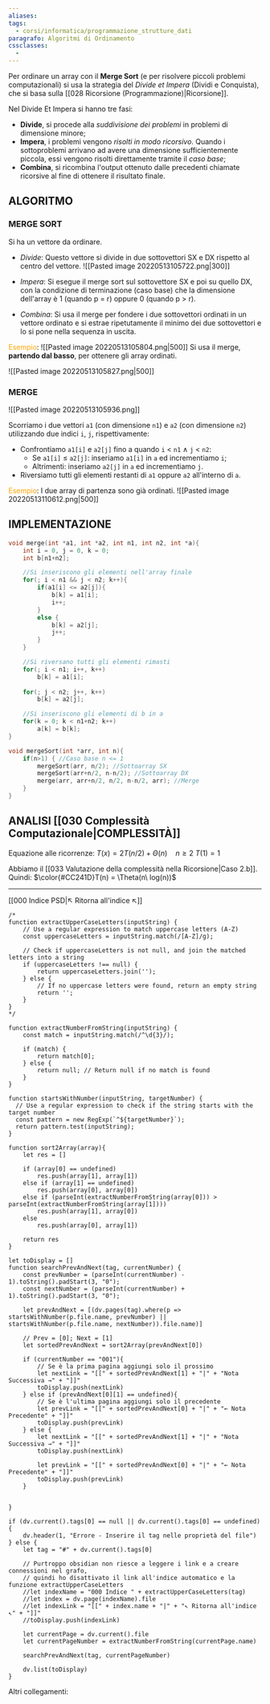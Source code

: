 ```yaml
---
aliases: 
tags:
  - corsi/informatica/programmazione_strutture_dati
paragrafo: Algoritmi di Ordinamento
cssclasses:
  - 
---
```

Per ordinare un array con il **Merge Sort** (e per risolvere piccoli problemi computazionali) si usa la strategia del *Divide et Impera* (Dividi e Conquista), che si basa sulla [[028 Ricorsione (Programmazione)|Ricorsione]].

Nel Divide Et Impera si hanno tre fasi:
- **Divide**, si procede alla *suddivisione dei problemi* in problemi di dimensione minore;
- **Impera**, i problemi vengono *risolti in modo ricorsivo*. Quando i sottoproblemi arrivano ad avere una dimensione sufficientemente piccola, essi vengono risolti direttamente tramite il *caso base*;
- **Combina**, si ricombina l'output ottenuto dalle precedenti chiamate ricorsive al fine di ottenere il risultato finale.

## ALGORITMO
### MERGE SORT
Si ha un vettore da ordinare.

- *Divide*: Questo vettore si divide in due sottovettori SX e DX rispetto al centro del vettore.
![[Pasted image 20220513105722.png|300]]

- *Impera*: Si esegue il merge sort sul sottovettore SX e poi su quello DX, con la condizione di terminazione (caso base) che la dimensione dell'array è 1 (quando p = r) oppure 0 (quando p > r).

- *Combina*: Si usa il merge per fondere i due sottovettori ordinati in un vettore ordinato e si estrae ripetutamente il minimo dei due sottovettori e lo si pone nella sequenza in uscita.

<font color="orange">Esempio</font>:
![[Pasted image 20220513105804.png|500]]
Si usa il merge, **partendo dal basso**, per ottenere gli array ordinati.

![[Pasted image 20220513105827.png|500]]

### MERGE
![[Pasted image 20220513105936.png]]

Scorriamo i due vettori `a1` (con dimensione `n1`) e `a2` (con dimensione `n2`) utilizzando due indici `i`, `j`, rispettivamente:
- Confrontiamo `a1[i]` e `a2[j]` fino a quando `i` $<$ `n1` $\land$ `j` $<$ `n2`:
	- Se `a1[i]` $\leq$ `a2[j]`: inseriamo `a1[i]` in `a` ed incrementiamo `i`;
	- Altrimenti: inseriamo `a2[j]` in `a` ed incrementiamo `j`.
- Riversiamo tutti gli elementi restanti di `a1` oppure `a2` all'interno di `a`.

<font color="orange">Esempio</font>:
I due array di partenza sono già ordinati.
![[Pasted image 20220513110612.png|500]]

## IMPLEMENTAZIONE
```C
void merge(int *a1, int *a2, int n1, int n2, int *a){
    int i = 0, j = 0, k = 0;
    int b[n1+n2];

	//Si inseriscono gli elementi nell'array finale
    for(; i < n1 && j < n2; k++){
        if(a1[i] <= a2[j]){
            b[k] = a1[i];
            i++;
        } 
        else {
            b[k] = a2[j];
            j++;
        }
    }

	//Si riversano tutti gli elementi rimasti
    for(; i < n1; i++, k++)
        b[k] = a1[i];
    
    for(; j < n2; j++, k++)
        b[k] = a2[j];

	//Si inseriscono gli elementi di b in a
    for(k = 0; k < n1+n2; k++)
        a[k] = b[k];
}

void mergeSort(int *arr, int n){
    if(n>1) { //Caso base n <= 1
        mergeSort(arr, n/2); //Sottoarray SX
        mergeSort(arr+n/2, n-n/2); //Sottoarray DX
        merge(arr, arr+n/2, n/2, n-n/2, arr); //Merge
    }       
}
```

## ANALISI [[030 Complessità Computazionale|COMPLESSITÀ]]
Equazione alle ricorrenze:
$T(x)=2T(n/2)+\Theta(n)\quad n\geq 2$
$T(1)=1$

Abbiamo il [[033 Valutazione della complessità nella Ricorsione|Caso 2.b]]. Quindi:
$\color{#CC241D}T(n) = \Theta(n\ log(n))$

___
[[000 Indice PSD|↖ Ritorna all'indice ↖]]

```dataviewjs
/*
function extractUpperCaseLetters(inputString) {
	// Use a regular expression to match uppercase letters (A-Z)
	const uppercaseLetters = inputString.match(/[A-Z]/g);
	
	// Check if uppercaseLetters is not null, and join the matched letters into a string
	if (uppercaseLetters !== null) {
		return uppercaseLetters.join('');
	} else {
	    // If no uppercase letters were found, return an empty string
	    return '';
	}
}
*/

function extractNumberFromString(inputString) {
	const match = inputString.match(/^\d{3}/);
	
	if (match) {
		return match[0];
	} else {
		return null; // Return null if no match is found
	}
}

function startsWithNumber(inputString, targetNumber) {
  // Use a regular expression to check if the string starts with the target number
  const pattern = new RegExp(`^${targetNumber}`);
  return pattern.test(inputString);
}

function sort2Array(array){
	let res = []
	
	if (array[0] == undefined)
		res.push(array[1], array[1])
	else if (array[1] == undefined)
		res.push(array[0], array[0])
	else if (parseInt(extractNumberFromString(array[0])) > parseInt(extractNumberFromString(array[1])))
		res.push(array[1], array[0])
	else
		res.push(array[0], array[1])
	
	return res
}

let toDisplay = []
function searchPrevAndNext(tag, currentNumber) {
	const prevNumber = (parseInt(currentNumber) - 1).toString().padStart(3, "0");
	const nextNumber = (parseInt(currentNumber) + 1).toString().padStart(3, "0");
	
	let prevAndNext = [(dv.pages(tag).where(p => startsWithNumber(p.file.name, prevNumber) || startsWithNumber(p.file.name, nextNumber)).file.name)]
	
	// Prev = [0]; Next = [1]
	let sortedPrevAndNext = sort2Array(prevAndNext[0])
	
	if (currentNumber == "001"){ 
		// Se è la prima pagina aggiungi solo il prossimo
		let nextLink = "[[" + sortedPrevAndNext[1] + "|" + "Nota Successiva →" + "]]"
		toDisplay.push(nextLink)
	} else if (prevAndNext[0][1] == undefined){
		// Se è l'ultima pagina aggiungi solo il precedente
		let prevLink = "[[" + sortedPrevAndNext[0] + "|" + "← Nota Precedente" + "]]"
		toDisplay.push(prevLink)
	} else {
		let nextLink = "[[" + sortedPrevAndNext[1] + "|" + "Nota Successiva →" + "]]"
		toDisplay.push(nextLink)
		
		let prevLink = "[[" + sortedPrevAndNext[0] + "|" + "← Nota Precedente" + "]]"
		toDisplay.push(prevLink)
	}
	
	
}

if (dv.current().tags[0] == null || dv.current().tags[0] == undefined){
	dv.header(1, "Errore - Inserire il tag nelle proprietà del file")
} else {
	let tag = "#" + dv.current().tags[0]

	// Purtroppo obsidian non riesce a leggere i link e a creare connessioni nel grafo,
	// quindi ho disattivato il link all'indice automatico e la funzione extractUpperCaseLetters
	//let indexName = "000 Indice " + extractUpperCaseLetters(tag)
	//let index = dv.page(indexName).file
	//let indexLink = "[[" + index.name + "|" + "↖ Ritorna all'indice ↖" + "]]"
	//toDisplay.push(indexLink)
	
	let currentPage = dv.current().file
	let currentPageNumber = extractNumberFromString(currentPage.name)
	
	searchPrevAndNext(tag, currentPageNumber)
	
	dv.list(toDisplay)
}
```

Altri collegamenti: 